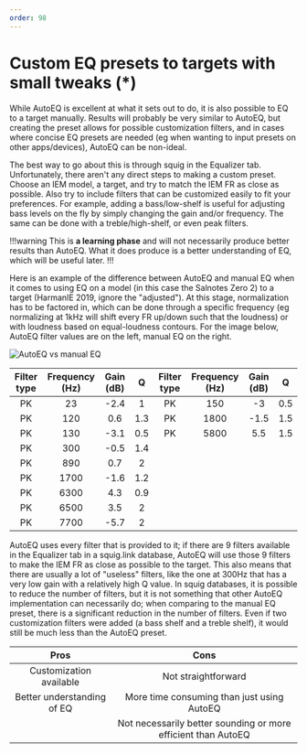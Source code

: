 ```yaml
---
order: 98
---
```

# Custom EQ presets to targets with small tweaks (\*)
While AutoEQ is excellent at what it sets out to do, it is also possible to EQ to a target manually. Results will probably be very similar to AutoEQ, but creating the preset allows for possible customization filters, and in cases where concise EQ presets are needed (eg when wanting to input presets on other apps/devices), AutoEQ can be non-ideal.

The best way to go about this is through squig in the Equalizer tab. Unfortunately, there aren't any direct steps to making a custom preset. Choose an IEM model, a target, and try to match the IEM FR as close as possible. Also try to include filters that can be customized easily to fit your preferences. For example, adding a bass/low-shelf is useful for adjusting bass levels on the fly by simply changing the gain and/or frequency. The same can be done with a treble/high-shelf, or even peak filters.

!!!warning
This is **a learning phase** and will not necessarily produce better results than AutoEQ. What it does produce is a better understanding of EQ, which will be useful later.
!!!

Here is an example of the difference between AutoEQ and manual EQ when it comes to using EQ on a model (in this case the Salnotes Zero 2) to a target (HarmanIE 2019, ignore the "adjusted"). At this stage, normalization has to be factored in, which can be done through a specific frequency (eg normalizing at 1kHz will shift every FR up/down such that the loudness) or with loudness based on equal-loudness contours. For the image below, AutoEQ filter values are on the left, manual EQ on the right. 
 
![AutoEQ vs manual EQ](https://i.postimg.cc/NMp0VHHW/Zero2.png)

Filter type | Frequency (Hz) | Gain (dB) | Q | Filter type | Frequency (Hz) | Gain (dB) | Q |
:-:|:-:|:-:|:-:|:-:|:-:|:-:|:-:|
 PK | 23 | -2.4 | 1 | PK | 150 | -3 | 0.5 | 
 PK | 120 | 0.6 | 1.3 | PK | 1800 | -1.5 | 1.5 | 
 PK | 130 | -3.1 | 0.5 | PK | 5800 | 5.5 | 1.5 |
 PK | 300 | -0.5 | 1.4 |  | |  | |
 PK | 890 | 0.7 | 2 |  |  |  |  | 
 PK | 1700 | -1.6 | 1.2 |  |  |  |  |
 PK | 6300 | 4.3 | 0.9 |  |  |  |  | 
 PK | 6500 |  3.5 | 2 |  |  |  | |
 PK | 7700 | -5.7 | 2 |  |  |  | |

AutoEQ uses every filter that is provided to it; if there are 9 filters available in the Equalizer tab in a squig.link database, AutoEQ will use those 9 filters to make the IEM FR as close as possible to the target. This also means that there are usually a lot of "useless" filters, like the one at 300Hz that has a very low gain with a relatively high Q value. In squig databases, it is possible to reduce the number of filters, but it is not something that other AutoEQ implementation can necessarily do; when comparing to the manual EQ preset, there is a significant reduction in the number of filters. Even if two customization filters were added (a bass shelf and a treble shelf), it would still be much less than the AutoEQ preset.



Pros | Cons | 
:-:|:-:|
Customization available | Not straightforward |
Better understanding of EQ | More time consuming than just using AutoEQ |
| | Not necessarily better sounding or more efficient than AutoEQ |
